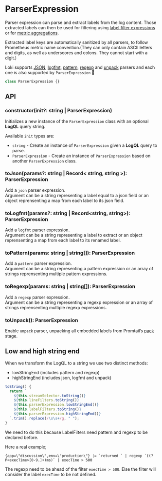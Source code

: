 # ParserExpression

Parser expression can parse and extract labels from the log content. Those extracted labels can then be used for filtering using [label filter expressions](https://grafana.com/docs/loki/latest/logql/log_queries/#label-filter-expression) or for [metric aggregations](https://grafana.com/docs/loki/latest/logql/metric_queries/).

Extracted label keys are automatically sanitized by all parsers, to follow Prometheus metric name convention.(They can only contain ASCII letters and digits, as well as underscores and colons. They cannot start with a digit.)

Loki supports [JSON](https://grafana.com/docs/loki/latest/logql/log_queries/#json), [logfmt](https://grafana.com/docs/loki/latest/logql/log_queries/#logfmt), [pattern](https://grafana.com/docs/loki/latest/logql/log_queries/#pattern), [regexp]() and [unpack](https://grafana.com/docs/loki/latest/logql/log_queries/#unpack) parsers and each one is also supported by `ParserExpression` 🎉 

```ts
class ParserExpression {}
```

## API

### constructor(init?: string | ParserExpression)

Initializes a new instance of the `ParserExpression` class with an optional **LogQL** query string.

Available `init` types are:
- `string` - Create an instance of `ParserExpression` given a **LogQL** query to parse.
- `ParserExpression` - Create an instance of `ParserExpression` based on another `ParserExpression` class.

### toJson(params?: string | Record< string, string >): ParserExpression

Add a `json` parser expression.<br>
Argument can be a string representing a label equal to a json field or an object reprensenting a map from each label to its json field.

### toLogfmt(params?: string | Record<string, string>): ParserExpression

Add a `logfmt` parser expression.<br>
Argument can be a string representing a label to extract or an object reprensenting a map from each label to its renamed label.

### toPattern(params: string | string[]): ParserExpression

Add a `pattern` parser expression.<br>
Argument can be a string representing a pattern expression or an array of strings reprensenting multiple pattern expressions.

### toRegexp(params: string | string[]): ParserExpression

Add a `regexp` parser expression.<br>
Argument can be a string representing a regexp expression or an array of strings reprensenting multiple regexp expressions.

### toUnpack(): ParserExpression

Enable `unpack` parser, unpacking all embedded labels from Promtail’s [pack](https://grafana.com/docs/loki/latest/clients/promtail/stages/pack/) stage.

## Low and high string end

When we transform the LogQL to a string we use two distinct methods:
- lowStringEnd (includes pattern and regexp)
- highStringEnd (includes json, logfmt and unpack)

```ts
toString() {
  return `
    ${this.streamSelector.toString()}
    ${this.lineFilters.toString()}
    ${this.parserExpression.lowStringEnd()}
    ${this.labelFilters.toString()}
    ${this.parserExpression.highStringEnd()}
  `.trim().replace(/\s\s+/g, " ");
}
```

We need to do this because LabelFilters need pattern and regexp to be declared before.

Here a real example; 
```
{app=\"discussion\",env=\"production\"} |= `returned ` | regexp `((?P<execTime>[0-9.]+)ms)` | execTime > 500
```

The regexp need to be ahead of the filter `execTime > 500`. Else the filter will consider the label `execTime` to be not defined.
